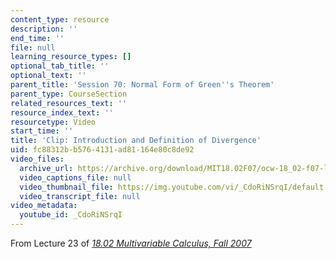 ```yaml
---
content_type: resource
description: ''
end_time: ''
file: null
learning_resource_types: []
optional_tab_title: ''
optional_text: ''
parent_title: 'Session 70: Normal Form of Green''s Theorem'
parent_type: CourseSection
related_resources_text: ''
resource_index_text: ''
resourcetype: Video
start_time: ''
title: 'Clip: Introduction and Definition of Divergence'
uid: fc88312b-b576-4131-ad81-164e80c8de92
video_files:
  archive_url: https://archive.org/download/MIT18.02F07/ocw-18_02-f07-lec23_300k.mp4
  video_captions_file: null
  video_thumbnail_file: https://img.youtube.com/vi/_CdoRiNSrqI/default.jpg
  video_transcript_file: null
video_metadata:
  youtube_id: _CdoRiNSrqI
---
```


From Lecture 23 of [_18.02 Multivariable Calculus, Fall 2007_](/courses/18-02-multivariable-calculus-fall-2007/pages/video-lectures)